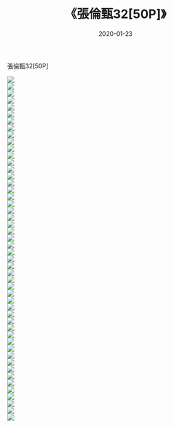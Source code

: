 ﻿---
layout: post
title:  《張倫甄32[50P]》
date:   2020-01-23
img: http://pic.660000.xyz/1:down/唯美/2020/張倫甄32[50P]/000.jpg
categories: [美女, 清纯, 唯美]
---

張倫甄32[50P]

  ![](http://pic.660000.xyz/1:down/唯美/2020/張倫甄32[50P]/001.jpg) <br> ![](http://pic.660000.xyz/1:down/唯美/2020/張倫甄32[50P]/002.jpg) <br> ![](http://pic.660000.xyz/1:down/唯美/2020/張倫甄32[50P]/003.jpg) <br> ![](http://pic.660000.xyz/1:down/唯美/2020/張倫甄32[50P]/004.jpg) <br> ![](http://pic.660000.xyz/1:down/唯美/2020/張倫甄32[50P]/005.jpg) <br> ![](http://pic.660000.xyz/1:down/唯美/2020/張倫甄32[50P]/006.jpg) <br> ![](http://pic.660000.xyz/1:down/唯美/2020/張倫甄32[50P]/007.jpg) <br> ![](http://pic.660000.xyz/1:down/唯美/2020/張倫甄32[50P]/008.jpg) <br> ![](http://pic.660000.xyz/1:down/唯美/2020/張倫甄32[50P]/009.jpg) <br> ![](http://pic.660000.xyz/1:down/唯美/2020/張倫甄32[50P]/010.jpg) <br> ![](http://pic.660000.xyz/1:down/唯美/2020/張倫甄32[50P]/011.jpg) <br> ![](http://pic.660000.xyz/1:down/唯美/2020/張倫甄32[50P]/012.jpg) <br> ![](http://pic.660000.xyz/1:down/唯美/2020/張倫甄32[50P]/013.jpg) <br> ![](http://pic.660000.xyz/1:down/唯美/2020/張倫甄32[50P]/014.jpg) <br> ![](http://pic.660000.xyz/1:down/唯美/2020/張倫甄32[50P]/015.jpg) <br> ![](http://pic.660000.xyz/1:down/唯美/2020/張倫甄32[50P]/016.jpg) <br> ![](http://pic.660000.xyz/1:down/唯美/2020/張倫甄32[50P]/017.jpg) <br> ![](http://pic.660000.xyz/1:down/唯美/2020/張倫甄32[50P]/018.jpg) <br> ![](http://pic.660000.xyz/1:down/唯美/2020/張倫甄32[50P]/019.jpg) <br> ![](http://pic.660000.xyz/1:down/唯美/2020/張倫甄32[50P]/020.jpg) <br> ![](http://pic.660000.xyz/1:down/唯美/2020/張倫甄32[50P]/021.jpg) <br> ![](http://pic.660000.xyz/1:down/唯美/2020/張倫甄32[50P]/022.jpg) <br> ![](http://pic.660000.xyz/1:down/唯美/2020/張倫甄32[50P]/023.jpg) <br> ![](http://pic.660000.xyz/1:down/唯美/2020/張倫甄32[50P]/024.jpg) <br> ![](http://pic.660000.xyz/1:down/唯美/2020/張倫甄32[50P]/025.jpg) <br> ![](http://pic.660000.xyz/1:down/唯美/2020/張倫甄32[50P]/026.jpg) <br> ![](http://pic.660000.xyz/1:down/唯美/2020/張倫甄32[50P]/027.jpg) <br> ![](http://pic.660000.xyz/1:down/唯美/2020/張倫甄32[50P]/028.jpg) <br> ![](http://pic.660000.xyz/1:down/唯美/2020/張倫甄32[50P]/029.jpg) <br> ![](http://pic.660000.xyz/1:down/唯美/2020/張倫甄32[50P]/030.jpg) <br> ![](http://pic.660000.xyz/1:down/唯美/2020/張倫甄32[50P]/031.jpg) <br> ![](http://pic.660000.xyz/1:down/唯美/2020/張倫甄32[50P]/032.jpg) <br> ![](http://pic.660000.xyz/1:down/唯美/2020/張倫甄32[50P]/033.jpg) <br> ![](http://pic.660000.xyz/1:down/唯美/2020/張倫甄32[50P]/034.jpg) <br> ![](http://pic.660000.xyz/1:down/唯美/2020/張倫甄32[50P]/035.jpg) <br> ![](http://pic.660000.xyz/1:down/唯美/2020/張倫甄32[50P]/036.jpg) <br> ![](http://pic.660000.xyz/1:down/唯美/2020/張倫甄32[50P]/037.jpg) <br> ![](http://pic.660000.xyz/1:down/唯美/2020/張倫甄32[50P]/038.jpg) <br> ![](http://pic.660000.xyz/1:down/唯美/2020/張倫甄32[50P]/039.jpg) <br> ![](http://pic.660000.xyz/1:down/唯美/2020/張倫甄32[50P]/040.jpg) <br> ![](http://pic.660000.xyz/1:down/唯美/2020/張倫甄32[50P]/041.jpg) <br> ![](http://pic.660000.xyz/1:down/唯美/2020/張倫甄32[50P]/042.jpg) <br> ![](http://pic.660000.xyz/1:down/唯美/2020/張倫甄32[50P]/043.jpg) <br> ![](http://pic.660000.xyz/1:down/唯美/2020/張倫甄32[50P]/044.jpg) <br> ![](http://pic.660000.xyz/1:down/唯美/2020/張倫甄32[50P]/045.jpg) <br> ![](http://pic.660000.xyz/1:down/唯美/2020/張倫甄32[50P]/046.jpg) <br> ![](http://pic.660000.xyz/1:down/唯美/2020/張倫甄32[50P]/047.jpg) <br> ![](http://pic.660000.xyz/1:down/唯美/2020/張倫甄32[50P]/048.jpg) <br> ![](http://pic.660000.xyz/1:down/唯美/2020/張倫甄32[50P]/049.jpg) <br> ![](http://pic.660000.xyz/1:down/唯美/2020/張倫甄32[50P]/050.jpg) <br>